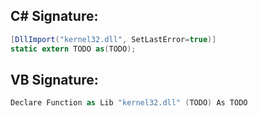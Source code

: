 
## C# Signature:
```cs
[DllImport("kernel32.dll", SetLastError=true)]
static extern TODO as(TODO);
```

## VB Signature:
```cs
Declare Function as Lib "kernel32.dll" (TODO) As TODO
```

